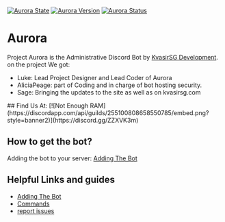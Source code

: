 [![Aurora State](https://img.shields.io/badge/State-Released-green.svg)]()
[![Aurora Version](https://img.shields.io/badge/AuroraVersion-1.1.0:02-blue.svg)](https://github.com/KvasirSGDevelopment/Aurora/blob/master/Version.md)
[![Aurora Status](https://img.shields.io/badge/CurrentStatus:-Development-yellow.svg)]()
# Aurora
Project Aurora is the Administrative Discord Bot by <a href="http://kvasirsg.com/">KvasirSG Development</a>.<br>
on the project We got:
<ul>
<li>Luke: Lead Project Designer and Lead Coder of Aurora</li>
<li>AliciaPeage: part of Coding and in charge of bot hosting security.</li>
<li>Sage: Bringing the updates to the site as well as on kvasirsg.com</li>
</ul>
## Find Us At:
[![Not Enough RAM](https://discordapp.com/api/guilds/255100808658550785/embed.png?style=banner2)](https://discord.gg/ZZXVK3m)

## How to get the bot?
Adding the bot to your server: <a href="add">Adding The Bot</a>

## Helpful Links and guides
<ul>
<li><a href="add">Adding The Bot</a></li>
<li><a href="commands">Commands</a></li>
<li><a href="issues">report issues</a></li>
</ul>
